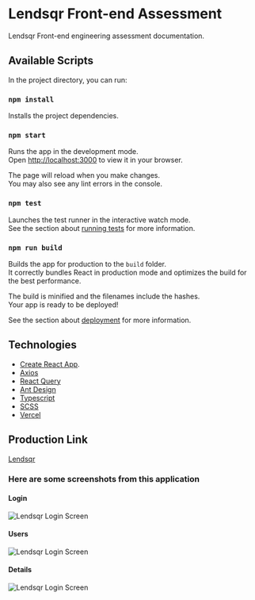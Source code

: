 # Lendsqr Front-end Assessment

Lendsqr Front-end engineering assessment documentation.

## Available Scripts

In the project directory, you can run:

### `npm install`

Installs the project dependencies.

### `npm start`

Runs the app in the development mode.\
Open [http://localhost:3000](http://localhost:3000) to view it in your browser.

The page will reload when you make changes.\
You may also see any lint errors in the console.

### `npm test`

Launches the test runner in the interactive watch mode.\
See the section about [running tests](https://facebook.github.io/create-react-app/docs/running-tests) for more information.

### `npm run build`

Builds the app for production to the `build` folder.\
It correctly bundles React in production mode and optimizes the build for the best performance.

The build is minified and the filenames include the hashes.\
Your app is ready to be deployed!

See the section about [deployment](https://facebook.github.io/create-react-app/docs/deployment) for more information.

## Technologies

- [Create React App](https://github.com/facebook/create-react-app).
- [Axios](https://axios-http.com/docs/intro)
- [React Query](https://tanstack.com/query/v4/docs/overview)
- [Ant Design](https://ant.design/docs/react/introduce)
- [Typescript](https://www.typescriptlang.org/)
- [SCSS](https://www.typescriptlang.org/)
- [Vercel](https://vercel.com/)

## Production Link

[Lendsqr](https://ogundare-samuel-lendsqr-fe-test.vercel.app/)

### Here are some screenshots from this application

#### Login

![Lendsqr Login Screen](https://res.cloudinary.com/osdev/image/upload/v1665378384/login_ob4urw.png)

#### Users

![Lendsqr Login Screen](https://res.cloudinary.com/osdev/image/upload/v1665378655/Lendsqr___Empowering_the_smartest_lenders_-_Brave_10_10_2022_6_09_43_AM_ljri6k.png)

#### Details

![Lendsqr Login Screen](https://res.cloudinary.com/osdev/image/upload/v1665376513/user_details_gahfbv.png)
